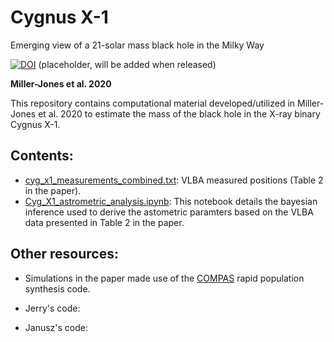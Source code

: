 # Cygnus X-1
Emerging view of a 21-solar mass black hole in the Milky Way

[![DOI](https://zenodo.org/badge/DOI/10.5281/zenodo.1252036.svg)](https://doi.org/10.5281/zenodo.1252036) 
(placeholder, will be added when released)

**Miller-Jones et al. 2020**

This repository contains computational material developed/utilized in Miller-Jones et al. 2020 to estimate the mass of the black hole in the X-ray binary Cygnus X-1. 

## Contents:
- [cyg_x1_measurements_combined.txt](https://github.com/bersavosh/CygX-1_JMJ2020/blob/master/cyg_x1_measurements_combined.txt): VLBA measured positions (Table 2 in the paper).
- [Cyg_X1_astrometric_analysis.ipynb](https://github.com/bersavosh/Cygx1_JMJ2020/blob/master/Cyg_X1_astrometric_analysis.ipynb): This notebook details the bayesian inference used to derive the astometric paramters based on the VLBA data presented in Table 2 in the paper.

## Other resources:
- Simulations in the paper made use of the [COMPAS](http://github.com/TeamCOMPAS/COMPAS) rapid population synthesis code.

- Jerry's code:
- Janusz's code:
